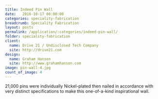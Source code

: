 ```yaml
---
title: Indeed Pin Wall
date:   2016-10-17 00:00:00
categories: speciality-fabrication
breadcrumb: Speciality Fabrication
layout: posts
permalink: /application/:categories/indeed-pin-wall/
folder: speciality-fabrication
client:
  name: Drive 21 / Undisclosed Tech Company
  site: http://drive21.com
design: 
  name: Graham Hanson
  site: http://www.grahamhanson.com
image: pin-wall-4.jpg
count_of_image: 4
---
```

<div class="col-xs-12 col-sm-12 col-md-12 col-lg-12">
  <div class="fotorama application-item__slider" data-nav="thumbs" data-thumbheight="109" border-width="3" data-maxheight="500">
    <a {{ href | img : "fotorama/pin-wall-4.jpg" }}></a>
    <a {{ href | img : "fotorama/pin-wall-1.jpg" }}></a>
    <a {{ href | img : "fotorama/pin-wall-2.jpg" }}></a>
    <a {{ href | img : "fotorama/pin-wall-3.jpg" }}></a>
  </div>
  <div class="visible-xs application-item__icon-slider">
      <i class="icon-swipe"></i>
    </div>
<p class="application-item__content application-item__content--bottom">
    21,000 pins were individually Nickel-plated then nailed in accordance with very distinct specifications to make this one-of-a-kind inspirational wall.
  </p>
</div>
